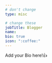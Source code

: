 ```yaml
---
# don't change
type: misc

# change these
jobTitle: Blogger
name: 
bio: true
icon: ":coffee:"
---
```


Add your Bio here!:+1: